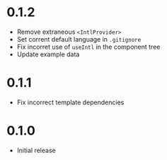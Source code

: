 # 0.1.2

- Remove extraneous `<IntlProvider>`
- Set corrent default language in `.gitignore`
- Fix incorret use of `useIntl` in the component tree
- Update example data

# 0.1.1

- Fix incorrect template dependencies

# 0.1.0

- Initial release
